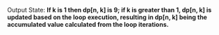Output State: **If k is 1 then dp[n, k] is 9; if k is greater than 1, dp[n, k] is updated based on the loop execution, resulting in dp[n, k] being the accumulated value calculated from the loop iterations.**